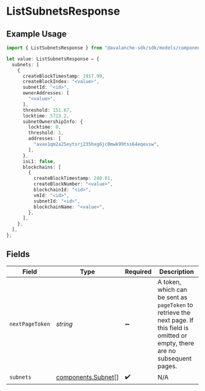 # ListSubnetsResponse

## Example Usage

```typescript
import { ListSubnetsResponse } from "@avalanche-sdk/sdk/models/components";

let value: ListSubnetsResponse = {
  subnets: [
    {
      createBlockTimestamp: 1917.99,
      createBlockIndex: "<value>",
      subnetId: "<id>",
      ownerAddresses: [
        "<value>",
      ],
      threshold: 151.67,
      locktime: 5713.2,
      subnetOwnershipInfo: {
        locktime: 0,
        threshold: 1,
        addresses: [
          "avax1qm2a25eytsrj235hxg6jc0mwk99tss64eqevsw",
        ],
      },
      isL1: false,
      blockchains: [
        {
          createBlockTimestamp: 240.01,
          createBlockNumber: "<value>",
          blockchainId: "<id>",
          vmId: "<id>",
          subnetId: "<id>",
          blockchainName: "<value>",
        },
      ],
    },
  ],
};
```

## Fields

| Field                                                                                                                                  | Type                                                                                                                                   | Required                                                                                                                               | Description                                                                                                                            |
| -------------------------------------------------------------------------------------------------------------------------------------- | -------------------------------------------------------------------------------------------------------------------------------------- | -------------------------------------------------------------------------------------------------------------------------------------- | -------------------------------------------------------------------------------------------------------------------------------------- |
| `nextPageToken`                                                                                                                        | *string*                                                                                                                               | :heavy_minus_sign:                                                                                                                     | A token, which can be sent as `pageToken` to retrieve the next page. If this field is omitted or empty, there are no subsequent pages. |
| `subnets`                                                                                                                              | [components.Subnet](../../models/components/subnet.md)[]                                                                               | :heavy_check_mark:                                                                                                                     | N/A                                                                                                                                    |
